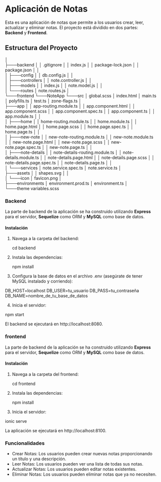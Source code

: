 # Aplicación de Notas

Esta es una aplicación de notas que permite a los usuarios crear, leer, actualizar y eliminar notas. El proyecto está dividido en dos partes: **Backend** y **Frontend**.

## Estructura del Proyecto

│   
├───backend
│   │   .gitignore
│   │   index.js
│   │   package-lock.json
│   │   package.json
│   │   
│   ├───config
│   │       db.config.js
│   │       
│   ├───controllers
│   │       note.controller.js
│   │       
│   ├───models
│   │       index.js
│   │       note.model.js
│   │      
│   └───routes
│           note.routes.js
│           
└───frontend
    └───NoteApp
        └───src
            │   global.scss
            │   index.html
            │   main.ts
            │   polyfills.ts
            │   test.ts
            │   zone-flags.ts
            │   
            ├───app
            │   │   app-routing.module.ts
            │   │   app.component.html
            │   │   app.component.scss
            │   │   app.component.spec.ts
            │   │   app.component.ts
            │   │   app.module.ts
            │   │   
            │   ├───home
            │   │       home-routing.module.ts
            │   │       home.module.ts
            │   │       home.page.html
            │   │       home.page.scss
            │   │       home.page.spec.ts
            │   │       home.page.ts
            │   │       
            │   ├───new-note
            │   │       new-note-routing.module.ts
            │   │       new-note.module.ts
            │   │       new-note.page.html
            │   │       new-note.page.scss
            │   │       new-note.page.spec.ts
            │   │       new-note.page.ts
            │   │       
            │   ├───note-details
            │   │       note-details-routing.module.ts
            │   │       note-details.module.ts
            │   │       note-details.page.html
            │   │       note-details.page.scss
            │   │       note-details.page.spec.ts
            │   │       note-details.page.ts
            │   │       
            │   └───services
            │           note.service.spec.ts
            │           note.service.ts
            │           
            ├───assets
            │   │   shapes.svg
            │   │   
            │   └───icon
            │           favicon.png
            │           
            ├───environments
            │       environment.prod.ts
            │       environment.ts
            │       
            └───theme
                    variables.scss

### Backend

La parte de backend de la aplicación se ha construido utilizando **Express** para el servidor, **Sequelize** como ORM y **MySQL** como base de datos.

#### Instalación

1. Navega a la carpeta del backend:

   cd backend

2. Instala las dependencias:
   
   npm install

3. Configura la base de datos en el archivo .env (asegúrate de tener MySQL instalado y corriendo):
   
  DB_HOST=localhost
  DB_USER=tu_usuario
  DB_PASS=tu_contraseña
  DB_NAME=nombre_de_tu_base_de_datos

4. Inicia el servidor:

  npm start

  El backend se ejecutará en http://localhost:8080.


### frontend

La parte de backend de la aplicación se ha construido utilizando **Express** para el servidor, **Sequelize** como ORM y **MySQL** como base de datos.

#### Instalación

1. Navega a la carpeta del frontend:

   cd frontend

3. Instala las dependencias:
   
   npm install

3. Inicia el servidor:

  ionic serve

  La aplicación se ejecutará en http://localhost:8100.

### Funcionalidades 

- Crear Notas: Los usuarios pueden crear nuevas notas proporcionando un título y una descripción.
- Leer Notas: Los usuarios pueden ver una lista de todas sus notas.
- Actualizar Notas: Los usuarios pueden editar notas existentes.
- Eliminar Notas: Los usuarios pueden eliminar notas que ya no necesiten.
